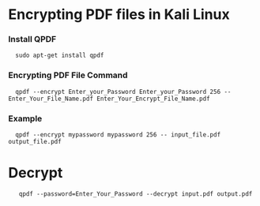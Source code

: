 # Encrypting PDF files in Kali Linux

### Install QPDF

      sudo apt-get install qpdf

### Encrypting PDF File Command

      qpdf --encrypt Enter_your_Password Enter_your_Password 256 -- Enter_Your_File_Name.pdf Enter_Your_Encrypt_File_Name.pdf

### Example

      qpdf --encrypt mypassword mypassword 256 -- input_file.pdf output_file.pdf
      
# Decrypt 

       qpdf --password=Enter_Your_Password --decrypt input.pdf output.pdf

      
